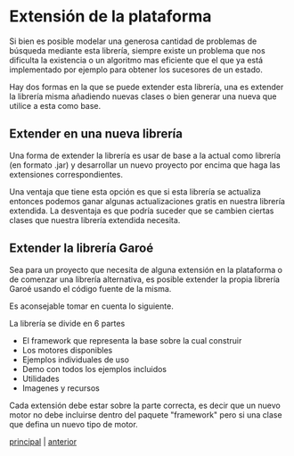 # Extensión de la plataforma #

Si bien es posible modelar una generosa cantidad de problemas de búsqueda mediante esta librería, siempre existe un problema que nos dificulta la existencia o un algoritmo mas eficiente que el que ya está implementado por ejemplo para obtener los sucesores de un estado.

Hay dos formas en la que se puede extender esta librería, una es extender la librería misma añadiendo nuevas clases o bien generar una nueva que utilice a esta como base.

## Extender en una nueva librería ##

Una forma de extender la librería es usar de base a la actual como librería (en formato .jar) y desarrollar un nuevo proyecto por encima que haga las extensiones correspondientes.

Una ventaja que tiene esta opción es que si esta librería se actualiza entonces podemos ganar algunas actualizaciones gratis en nuestra librería extendida. La desventaja es que podría suceder que se cambien ciertas clases que nuestra librería extendida necesita.

## Extender la librería Garoé ##

Sea para un proyecto que necesita de alguna extensión en la plataforma o de comenzar una librería alternativa, es posible extender la propia librería Garoé usando el código fuente de la misma.

Es aconsejable tomar en cuenta lo siguiente.

La librería se divide en 6 partes

  * El framework que representa la base sobre la cual construir
  * Los motores disponibles
  * Ejemplos individuales de uso
  * Demo con todos los ejemplos incluidos
  * Utilidades
  * Imagenes y recursos


Cada extensión debe estar sobre la parte correcta, es decir que un nuevo motor no debe incluirse dentro del paquete "framework" pero si una clase que defina un nuevo tipo de motor.

[principal](garoe_wiki.md) | [anterior](garoe_wiki_uso_es.md)